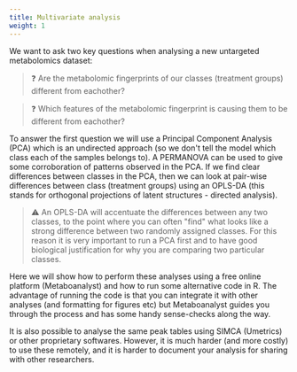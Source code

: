 ```yaml
---
title: Multivariate analysis
weight: 1
---
```


We want to ask two key questions when analysing a new untargeted metabolomics dataset:

> :question: Are the metabolomic fingerprints of our classes (treatment groups) different from eachother?


> :question: Which features of the metabolomic fingerprint is causing them to be different from eachother?

To answer the first question we will use a Principal Component Analysis (PCA) which is an undirected approach (so we don't tell the model which class each of the samples belongs to). A PERMANOVA can be used to give some corroboration of patterns observed in the PCA. If we find clear differences between classes in the PCA, then we can look at pair-wise differences between class (treatment groups) using an OPLS-DA (this stands for orthogonal projections of latent structures - directed analysis).

> :warning: An OPLS-DA will accentuate the differences between any two classes, to the point where you can often "find" what looks like a strong difference between two randomly assigned classes. For this reason it is very important to run a PCA first and to have good biological justification for why you are comparing two particular classes.

Here we will show how to perform these analyses using a free online platform (Metaboanalyst) and how to run some alternative code in R. The advantage of running the code is that you can integrate it with other analyses (and formatting for figures etc) but Metaboanalyst guides you through the process and has some handy sense-checks along the way.

It is also possible to analyse the same peak tables using SIMCA (Umetrics) or other proprietary softwares. However, it is much harder (and more costly) to use these remotely, and it is harder to document your analysis for sharing with other researchers.

